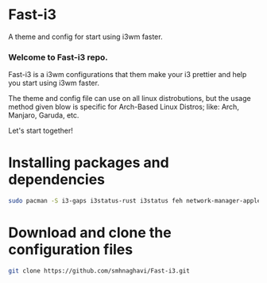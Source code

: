 # Fast-i3
A theme and config for start using i3wm faster.

### Welcome to Fast-i3 repo.

Fast-i3 is a i3wm configurations that them make your i3 prettier and help you start using i3wm faster.

The theme and config file can use on all linux distrobutions, but the usage method given blow is specific for Arch-Based Linux Distros; like: Arch, Manjaro, Garuda, etc.

Let's start together!

# Installing packages and dependencies

```bash
sudo pacman -S i3-gaps i3status-rust i3status feh network-manager-applet 
```

# Download and clone the configuration files

```bash
git clone https://github.com/smhnaghavi/Fast-i3.git
```

